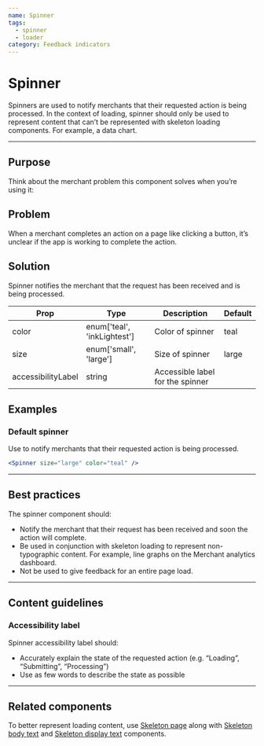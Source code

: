 ```yaml
---
name: Spinner
tags:
  - spinner
  - loader
category: Feedback indicators
---
```


# Spinner

Spinners are used to notify merchants that their requested action is being processed. In the context of loading, spinner should only be used to represent content that can’t be represented with skeleton loading components. For example, a data chart.

---

## Purpose

Think about the merchant problem this component solves when you’re using it:

## Problem

When a merchant completes an action on a page like clicking a button, it’s unclear if the app is working to complete the action.

## Solution

Spinner notifies the merchant that the request has been received and is being processed.

| Prop  | Type   | Description | Default |
| ---   | ---    | ---     | ---     |
| color | enum['teal', 'inkLightest'] | Color of spinner | teal
| size  | enum['small', 'large'] | Size of spinner | large
| accessibilityLabel | string | Accessible label for the spinner |

## Examples

### Default spinner

Use to notify merchants that their requested action is being processed.

```jsx
<Spinner size="large" color="teal" />
```

---

## Best practices

The spinner component should:

* Notify the merchant that their request has been received and soon the action will complete.
* Be used in conjunction with skeleton loading to represent non-typographic content. For example, line graphs on the Merchant analytics dashboard.
* Not be used to give feedback for an entire page load.

---

## Content guidelines

### Accessibility label

Spinner accessibility label should:

* Accurately explain the state of the requested action (e.g. “Loading”, “Submitting”, “Processing”)
* Use as few words to describe the state as possible

---

## Related components

To better represent loading content, use [Skeleton page](/components/feedback-indicators/skeleton-page) along with [Skeleton body text](/components/feedback-indicators/skeleton-body-text) and [Skeleton display text](/components/feedback-indicators/skeleton-display-text) components.
